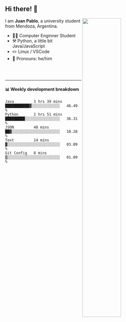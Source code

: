 ## Hi there! :wave:

[<img align="right" width="50%" src="https://github-readme-stats.vercel.app/api?username=juampi20&theme=dark&show_icons=true">](https://metrics.lecoq.io/juampi20?template=classic)

I am **Juan Pablo**, a university student from Mendoza, Argentina.

-   :man_student: Computer Enginner Student
-   :hammer_and_pick: Python, a little bit Java/JavaScript
-   :pencil2: Linux / VSCode
-   :man: Pronouns: he/him

<br/><br/>

---

#### :bar_chart: Weekly development breakdown

<!--START_SECTION:waka-->
```text
Java         3 hrs 39 mins   ███████████▓░░░░░░░░░░░░░   46.49 % 
Python       2 hrs 51 mins   █████████░░░░░░░░░░░░░░░░   36.31 % 
JSON         48 mins         ██▓░░░░░░░░░░░░░░░░░░░░░░   10.28 % 
Text         14 mins         ▓░░░░░░░░░░░░░░░░░░░░░░░░   03.09 % 
Git Config   8 mins          ▒░░░░░░░░░░░░░░░░░░░░░░░░   01.89 % 
```
<!--END_SECTION:waka-->
